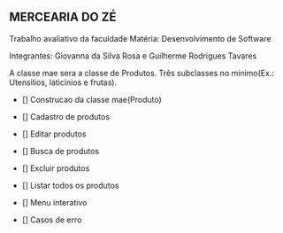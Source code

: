 ## MERCEARIA DO ZÉ

Trabalho avaliativo da faculdade
Matéria: Desenvolvimento de Software

Integrantes: Giovanna da Silva Rosa e Guilherme Rodrigues Tavares

A classe mae sera a classe de Produtos.
Três subclasses no minimo(Ex.: Utensilios, laticinios e frutas).

- [] Construcao da classe mae(Produto)

- [] Cadastro de produtos
- [] Editar produtos
- [] Busca de produtos
- [] Excluir produtos
- [] Listar todos os produtos

- [] Menu interativo
- [] Casos de erro
